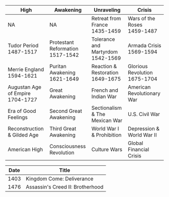 |High|Awakening|Unraveling|Crisis|
|---|---|---|---|
NA | NA | Retreat from France<br/>1435-1459 | Wars of the Roses<br/>1459-1487
Tudor Period<br/>1487-1517 | Protestant Reformation<br/>1517-1542 | Tolerance and Martyrdom<br/>1542-1569 | Armada Crisis<br/>1569-1594
Merrie England<br/>1594-1621 | Puritan Awakening<br/>1621-1649 | Reaction & Restoration<br/>1649-1675 | Glorious Revolution<br/>1675-1704
Augustan Age of Empire<br/>1704-1727 | Great Awakening | French and Indian War | American Revolutionary War 
Era of Good Feelings | Second Great Awakening | Sectionalism & The Mexican War | U.S. Civil War 
Reconstruction & Gilded Age | Third Great Awakening | World War I & Prohibition | Depression & World War II 
American High | Consciousness Revolution | Culture Wars | Global Financial Crisis 

|Date|Title|
|---|---|
1403 | Kingdom Come: Deliverance
1476 | Assassin's Creed II: Brotherhood 
